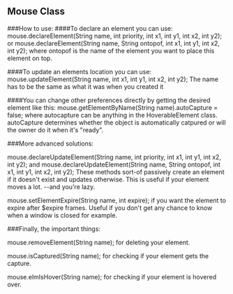 Mouse Class
-----------

###How to use:
####To declare an element you can use:
mouse.declareElement(String name, int priority, int x1, int y1, int x2, int y2);
or
mouse.declareElement(String name, String ontopof, int x1, int y1, int x2, int y2);
where ontopof is the name of the element you want to place this element on top.

####To update an elements location you can use:
mouse.updateElement(String name, int x1, int y1, int x2, int y2);
The name has to be the same as what it was when you created it

####You can change other preferences directly by getting the desired element like this:
mouse.getElementByName(String name).autoCapture = false;
where autocapture can be anything in the HoverableElement class.
autoCapture determines whether the object is automatically catpured or will
the owner do it when it's "ready".

###More advanced solutions:

mouse.declareUpdateElement(String name, int priority, int x1, int y1, int x2, int y2);
and
mouse.declareUpdateElement(String name, String ontopof, int x1, int y1, int x2, int y2);
These methods sort-of passively create an element if it doesn't exist and updates otherwise. This is useful if your element moves a lot. --and you're lazy.

mouse.setElementExpire(String name, int expire);
if you want the element to expire after $expire frames. Useful if you don't get any chance to know when a window is closed for example.

###Finally, the important things:

mouse.removeElement(String name); for deleting your element.

mouse.isCaptured(String name); for checking if your element gets the capture.

mouse.elmIsHover(String name); for checking if your element is hovered over.
